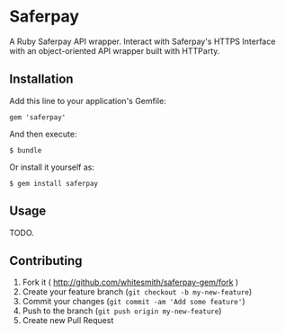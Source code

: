 # Saferpay

A Ruby Saferpay API wrapper. Interact with Saferpay's HTTPS Interface with an object-oriented API wrapper built with HTTParty.

## Installation

Add this line to your application's Gemfile:

    gem 'saferpay'

And then execute:

    $ bundle

Or install it yourself as:

    $ gem install saferpay

## Usage

TODO.

## Contributing

1. Fork it ( http://github.com/whitesmith/saferpay-gem/fork )
2. Create your feature branch (`git checkout -b my-new-feature`)
3. Commit your changes (`git commit -am 'Add some feature'`)
4. Push to the branch (`git push origin my-new-feature`)
5. Create new Pull Request
